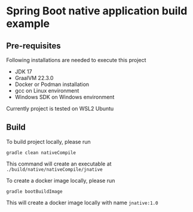 # Spring Boot native application build example

## Pre-requisites

Following installations are needed to execute this project
- JDK 17
- GraalVM 22.3.0
- Docker or Podman installation
- gcc on Linux environment
- Windows SDK on Windows environment

Currently project is tested on WSL2 Ubuntu

## Build

To build project locally, please run

```
gradle clean nativeCompile
```

This command will create an executable at ``./build/native/nativeCompile/jnative``

To create a docker image locally, please run

```
gradle bootBuildImage
```

This will create a docker image locally with name ``jnative:1.0``